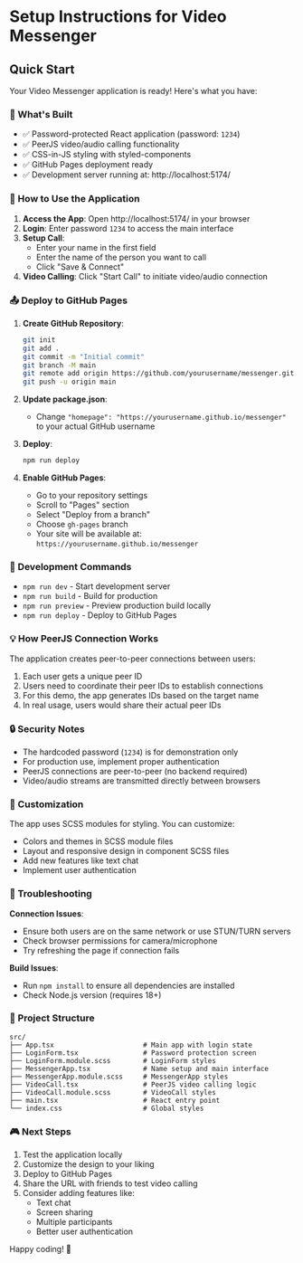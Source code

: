 # Setup Instructions for Video Messenger

## Quick Start

Your Video Messenger application is ready! Here's what you have:

### 🎯 What's Built
- ✅ Password-protected React application (password: `1234`)
- ✅ PeerJS video/audio calling functionality
- ✅ CSS-in-JS styling with styled-components
- ✅ GitHub Pages deployment ready
- ✅ Development server running at: http://localhost:5174/

### 🚀 How to Use the Application

1. **Access the App**: Open http://localhost:5174/ in your browser
2. **Login**: Enter password `1234` to access the main interface
3. **Setup Call**: 
   - Enter your name in the first field
   - Enter the name of the person you want to call
   - Click "Save & Connect"
4. **Video Calling**: Click "Start Call" to initiate video/audio connection

### 📤 Deploy to GitHub Pages

1. **Create GitHub Repository**:
   ```bash
   git init
   git add .
   git commit -m "Initial commit"
   git branch -M main
   git remote add origin https://github.com/yourusername/messenger.git
   git push -u origin main
   ```

2. **Update package.json**: 
   - Change `"homepage": "https://yourusername.github.io/messenger"` to your actual GitHub username

3. **Deploy**:
   ```bash
   npm run deploy
   ```

4. **Enable GitHub Pages**: 
   - Go to your repository settings
   - Scroll to "Pages" section
   - Select "Deploy from a branch"
   - Choose `gh-pages` branch
   - Your site will be available at: `https://yourusername.github.io/messenger`

### 🔧 Development Commands

- `npm run dev` - Start development server
- `npm run build` - Build for production
- `npm run preview` - Preview production build locally
- `npm run deploy` - Deploy to GitHub Pages

### 💡 How PeerJS Connection Works

The application creates peer-to-peer connections between users:
1. Each user gets a unique peer ID
2. Users need to coordinate their peer IDs to establish connections
3. For this demo, the app generates IDs based on the target name
4. In real usage, users would share their actual peer IDs

### 🔒 Security Notes

- The hardcoded password (`1234`) is for demonstration only
- For production use, implement proper authentication
- PeerJS connections are peer-to-peer (no backend required)
- Video/audio streams are transmitted directly between browsers

### 🎨 Customization

The app uses SCSS modules for styling. You can customize:
- Colors and themes in SCSS module files
- Layout and responsive design in component SCSS files
- Add new features like text chat
- Implement user authentication

### 🐛 Troubleshooting

**Connection Issues**:
- Ensure both users are on the same network or use STUN/TURN servers
- Check browser permissions for camera/microphone
- Try refreshing the page if connection fails

**Build Issues**:
- Run `npm install` to ensure all dependencies are installed
- Check Node.js version (requires 18+)

### 📁 Project Structure

```
src/
├── App.tsx                      # Main app with login state
├── LoginForm.tsx                # Password protection screen
├── LoginForm.module.scss        # LoginForm styles
├── MessengerApp.tsx             # Name setup and main interface
├── MessengerApp.module.scss     # MessengerApp styles
├── VideoCall.tsx                # PeerJS video calling logic
├── VideoCall.module.scss        # VideoCall styles
├── main.tsx                     # React entry point
└── index.css                    # Global styles
```

### 🎮 Next Steps

1. Test the application locally
2. Customize the design to your liking
3. Deploy to GitHub Pages
4. Share the URL with friends to test video calling
5. Consider adding features like:
   - Text chat
   - Screen sharing
   - Multiple participants
   - Better user authentication

Happy coding! 🚀
